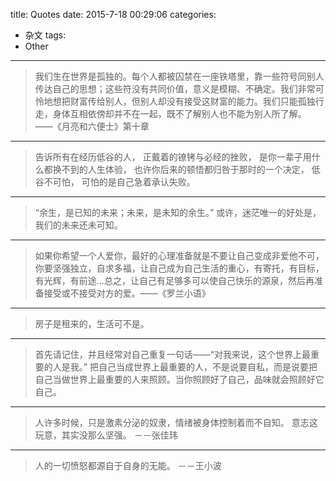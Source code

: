 title: Quotes
date: 2015-7-18 00:29:06
categories:
- 杂文
tags:
- Other
---
>我们生在世界是孤独的。每个人都被囚禁在一座铁塔里，靠一些符号同别人传达自己的思想；这些符没有共同价值，意义是模糊、不确定。我们非常可怜地想把财富传给别人，但别人却没有接受这财富的能力。我们只能孤独行走，身体互相依傍却并不在一起，既不了解别人也不能为别人所了解。
——《月亮和六便士》第十章

<!-- more -->

***

>告诉所有在经历低谷的人，
正戴着的镣铐与必经的挫败，
是你一辈子用什么都换不到的人生体验，
也许你后来的顿悟都归咎于那时的一个决定，
低谷不可怕，
可怕的是自己急着承认失败。

***

>“余生，是已知的未来；未来，是未知的余生。”
或许，迷茫唯一的好处是，我们的未来还未可知。

***

>如果你希望一个人爱你，最好的心理准备就是不要让自己变成非爱他不可，你要坚强独立，自求多福，让自己成为自己生活的重心，有寄托，有目标，有光辉，有前途…总之，让自己有足够多可以使自己快乐的源泉，然后再准备接受或不接受对方的爱。——《罗兰小语》

***

>房子是租来的，生活可不是。

***

>首先请记住，并且经常对自己重复一句话——“对我来说，这个世界上最重要的人是我。”
把自己当成世界上最重要的人，不是说要自私，而是说要把自己当做世界上最重要的人来照顾。当你照顾好了自己，品味就会照顾好它自己。

***

>人许多时候，只是激素分泌的奴隶，情绪被身体控制着而不自知。
意志这玩意，其实没那么坚强。
－－张佳玮

***

>人的一切愤怒都源自于自身的无能。
－－王小波
